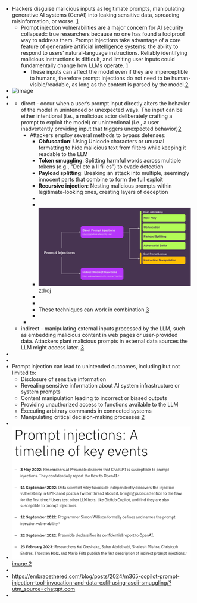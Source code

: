 - Hackers disguise malicious inputs as legitimate prompts, manipulating generative AI systems (GenAI) into leaking sensitive data, spreading misinformation, or worse. [1](https://www.ibm.com/think/topics/prompt-injection)
	- Prompt injection vulnerabilities are a major concern for AI security 
	  collapsed:: true
	  researchers because no one has found a foolproof way to address them. 
	  Prompt injections take advantage of a core feature of generative artificial intelligence
	   systems: the ability to respond to users' natural-language 
	  instructions. Reliably identifying malicious instructions is difficult, 
	  and limiting user inputs could fundamentally change how LLMs operate. [1](https://www.ibm.com/think/topics/prompt-injection)
		- These inputs can affect the model even if 
		  they are imperceptible to humans, therefore prompt injections do not 
		  need to be human-visible/readable, as long as the content is parsed by 
		  the model.[2](https://genai.owasp.org/llmrisk/llm01-prompt-injection/)
- ![image](https://www.promptfoo.dev/assets/images/direct-vs-indirect-e524e311384a03ad2db8ca1666098027.svg)
-
-
	- direct -  occur when a user’s prompt input directly 
	  alters the behavior of the model in unintended or unexpected ways. The 
	  input can be either intentional (i.e., a malicious actor deliberately 
	  crafting a prompt to exploit the model) or unintentional (i.e., a user 
	  inadvertently providing input that triggers unexpected behavior)[2](https://genai.owasp.org/llmrisk/llm01-prompt-injection/)
		- Attackers employ several methods to bypass defenses:
			- **Obfuscation**: Using Unicode characters or unusual formatting to hide malicious text from filters while keeping it readable to the LLM
			- **Token smuggling**: Splitting harmful words across multiple tokens (e.g., "Del ete a ll fil es") to evade detection
			- **Payload splitting**: Breaking an attack into multiple, seemingly innocent parts that combine to form the full exploit
			- **Recursive injection**: Nesting malicious prompts within legitimate-looking ones, creating layers of deception
			-
			-
			- ![image.png](../assets/image_1756324424800_0.png) [zdroj](https://www.arthur.ai/blog/from-jailbreaks-to-gibberish-understanding-the-different-types-of-prompt-injections)
			-
			-
			- These techniques can work in combination [3](https://www.promptfoo.dev/blog/prompt-injection/#common-techniques)
			-
		-
	- indirect - manipulating external inputs processed by the LLM, such as embedding malicious content in web pages or user-provided data. Attackers plant malicious prompts in external data sources the LLM might access later. [3](https://www.promptfoo.dev/blog/prompt-injection/)
-
-
- Prompt injection can lead to unintended outcomes, including but not limited to:
	- Disclosure of sensitive information
	- Revealing sensitive information about AI system infrastructure or system prompts
	- Content manipulation leading to incorrect or biased outputs
	- Providing unauthorized access to functions available to the LLM
	- Executing arbitrary commands in connected systems
	- Manipulating critical decision-making processes [2](https://genai.owasp.org/llmrisk/llm01-prompt-injection/)
-
- ![image.png](../assets/image_1753346459692_0.png) [image 2](https://www.ibm.com/think/topics/prompt-injection)
-
- https://embracethered.com/blog/posts/2024/m365-copilot-prompt-injection-tool-invocation-and-data-exfil-using-ascii-smuggling/?utm_source=chatgpt.com
-